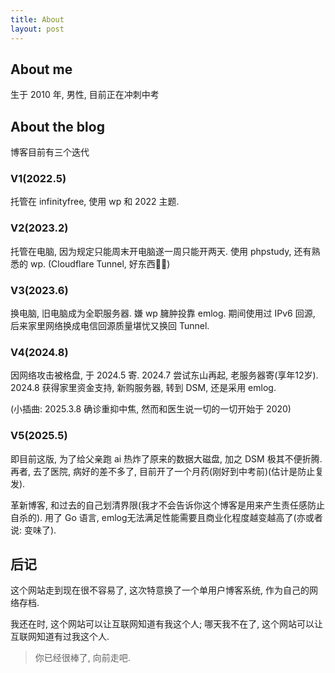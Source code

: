 ```yaml
---
title: About
layout: post
---
```


## About me

生于 2010 年, 男性, 目前正在冲刺中考

## About the blog

博客目前有三个迭代

### V1(2022.5)

托管在 infinityfree, 使用 wp 和 2022 主题.

### V2(2023.2)

托管在电脑, 因为规定只能周末开电脑遂一周只能开两天.
使用 phpstudy, 还有熟悉的 wp.
(Cloudflare Tunnel, 好东西👌🏻)

### V3(2023.6)

换电脑, 旧电脑成为全职服务器.
嫌 wp 臃肿投靠 emlog.
期间使用过 IPv6 回源, 后来家里网络换成电信回源质量堪忧又换回 Tunnel.

### V4(2024.8)

因网络攻击被格盘, 于 2024.5 寄.
2024.7 尝试东山再起, 老服务器寄(享年12岁).
2024.8 获得家里资金支持, 新购服务器, 转到 DSM, 还是采用 emlog.

(小插曲: 2025.3.8 确诊重抑中焦, 然而和医生说一切的一切开始于 2020)

### V5(2025.5)

即目前这版, 为了给父亲跑 ai 热炸了原来的数据大磁盘, 加之 DSM 极其不便折腾.
再者, 去了医院, 病好的差不多了, 目前开了一个月药(刚好到中考前)(估计是防止复发).

革新博客, 和过去的自己划清界限(我才不会告诉你这个博客是用来产生责任感防止自杀的).
用了 Go 语言, emlog无法满足性能需要且商业化程度越变越高了(亦或者说: 变味了).

## 后记

这个网站走到现在很不容易了, 这次特意换了一个单用户博客系统, 作为自己的网络存档.

我还在时, 这个网站可以让互联网知道有我这个人;
哪天我不在了, 这个网站可以让互联网知道有过我这个人.

> 你已经很棒了, 向前走吧.
